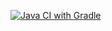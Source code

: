 [![Java CI with Gradle](https://github.com/Dmitry-1994/JavaAQA_HW8_SQL_ex1/actions/workflows/gradle.yml/badge.svg)](https://github.com/Dmitry-1994/JavaAQA_HW8_SQL_ex1/actions/workflows/gradle.yml)
